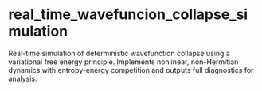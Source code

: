 # real_time_wavefuncion_collapse_simulation
Real-time simulation of deterministic wavefunction collapse using a variational free energy principle. Implements nonlinear, non-Hermitian dynamics with entropy-energy competition and outputs full diagnostics for analysis.
